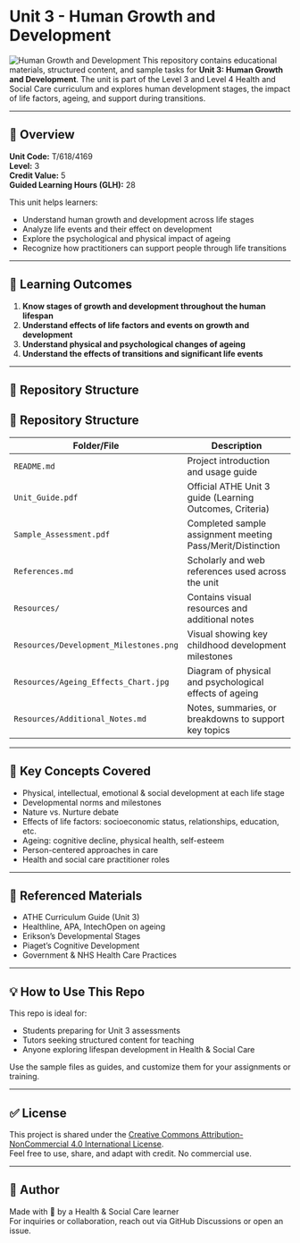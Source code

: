 # Unit 3 - Human Growth and Development

![Human Growth and Development](https://www.edynamiclearning.com/wp-content/uploads/2019/05/EDL294_Human-Growth-and-Development_72dpi_Digital-2-1.jpg)
This repository contains educational materials, structured content, and sample tasks for **Unit 3: Human Growth and Development**. The unit is part of the Level 3 and Level 4 Health and Social Care curriculum and explores human development stages, the impact of life factors, ageing, and support during transitions.

---

## 📘 Overview

**Unit Code:** T/618/4169  
**Level:** 3  
**Credit Value:** 5  
**Guided Learning Hours (GLH):** 28

This unit helps learners:
- Understand human growth and development across life stages
- Analyze life events and their effect on development
- Explore the psychological and physical impact of ageing
- Recognize how practitioners can support people through life transitions

---

## 🧠 Learning Outcomes

1. **Know stages of growth and development throughout the human lifespan**
2. **Understand effects of life factors and events on growth and development**
3. **Understand physical and psychological changes of ageing**
4. **Understand the effects of transitions and significant life events**

---

## 📂 Repository Structure

## 📂 Repository Structure

| Folder/File                     | Description                                                                           |
|---------------------------------|---------------------------------------------------------------------------------------|
| `README.md`                     | Project introduction and usage guide                                                  |
| `Unit_Guide.pdf`                | Official ATHE Unit 3 guide (Learning Outcomes, Criteria)                              |
| `Sample_Assessment.pdf`         | Completed sample assignment meeting Pass/Merit/Distinction                            |
| `References.md`                 | Scholarly and web references used across the unit                                     |
| `Resources/`                    | Contains visual resources and additional notes                                        |
| `Resources/Development_Milestones.png` | Visual showing key childhood development milestones                            |
| `Resources/Ageing_Effects_Chart.jpg`   | Diagram of physical and psychological effects of ageing                        |
| `Resources/Additional_Notes.md`        | Notes, summaries, or breakdowns to support key topics                          |




---

## 🧩 Key Concepts Covered

- Physical, intellectual, emotional & social development at each life stage
- Developmental norms and milestones
- Nature vs. Nurture debate
- Effects of life factors: socioeconomic status, relationships, education, etc.
- Ageing: cognitive decline, physical health, self-esteem
- Person-centered approaches in care
- Health and social care practitioner roles

---

## 📎 Referenced Materials

- ATHE Curriculum Guide (Unit 3)
- Healthline, APA, IntechOpen on ageing
- Erikson’s Developmental Stages
- Piaget’s Cognitive Development
- Government & NHS Health Care Practices

---

## 💡 How to Use This Repo

This repo is ideal for:
- Students preparing for Unit 3 assessments
- Tutors seeking structured content for teaching
- Anyone exploring lifespan development in Health & Social Care

Use the sample files as guides, and customize them for your assignments or training.

---

## ✅ License

This project is shared under the [Creative Commons Attribution-NonCommercial 4.0 International License](https://creativecommons.org/licenses/by-nc/4.0/).  
Feel free to use, share, and adapt with credit. No commercial use.

---

## 👋 Author

Made with 💙 by a Health & Social Care learner  
For inquiries or collaboration, reach out via GitHub Discussions or open an issue.

